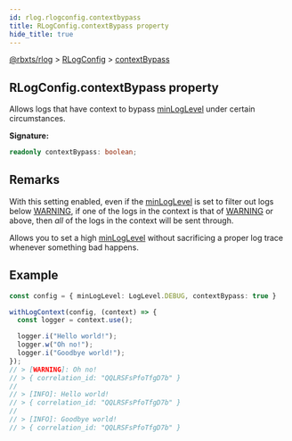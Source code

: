 ```yaml
---
id: rlog.rlogconfig.contextbypass
title: RLogConfig.contextBypass property
hide_title: true
---
```


[@rbxts/rlog](./rlog.md) &gt; [RLogConfig](./rlog.rlogconfig.md) &gt; [contextBypass](./rlog.rlogconfig.contextbypass.md)

## RLogConfig.contextBypass property

Allows logs that have context to bypass [minLogLevel](./rlog.rlogconfig.minloglevel.md) under certain circumstances.

**Signature:**

```typescript
readonly contextBypass: boolean;
```

## Remarks

With this setting enabled, even if the [minLogLevel](./rlog.rlogconfig.minloglevel.md) is set to filter out logs below [WARNING](./rlog.loglevel.md)<!-- -->, if one of the logs in the context is that of [WARNING](./rlog.loglevel.md) or above, then _all_ of the logs in the context will be sent through.

Allows you to set a high [minLogLevel](./rlog.rlogconfig.minloglevel.md) without sacrificing a proper log trace whenever something bad happens.

## Example


```ts
const config = { minLogLevel: LogLevel.DEBUG, contextBypass: true }

withLogContext(config, (context) => {
  const logger = context.use();

  logger.i("Hello world!");
  logger.w("Oh no!");
  logger.i("Goodbye world!");
});
// > [WARNING]: Oh no!
// > { correlation_id: "QQLRSFsPfoTfgD7b" }
//
// > [INFO]: Hello world!
// > { correlation_id: "QQLRSFsPfoTfgD7b" }
//
// > [INFO]: Goodbye world!
// > { correlation_id: "QQLRSFsPfoTfgD7b" }
```
